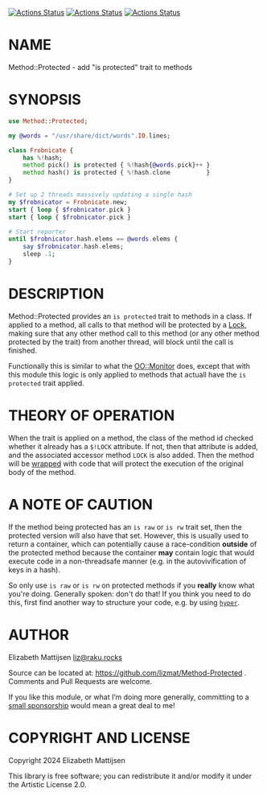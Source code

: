[![Actions Status](https://github.com/lizmat/Method-Protected/actions/workflows/linux.yml/badge.svg)](https://github.com/lizmat/Method-Protected/actions) [![Actions Status](https://github.com/lizmat/Method-Protected/actions/workflows/macos.yml/badge.svg)](https://github.com/lizmat/Method-Protected/actions) [![Actions Status](https://github.com/lizmat/Method-Protected/actions/workflows/windows.yml/badge.svg)](https://github.com/lizmat/Method-Protected/actions)

NAME
====

Method::Protected - add "is protected" trait to methods

SYNOPSIS
========

```raku
use Method::Protected;

my @words = "/usr/share/dict/words".IO.lines;

class Frobnicate {
    has %!hash;
    method pick() is protected { %!hash{@words.pick}++ }
    method hash() is protected { %!hash.clone          }
}

# Set up 2 threads massively updating a single hash
my $frobnicator = Frobnicate.new;
start { loop { $frobnicator.pick }
start { loop { $frobnicator.pick }

# Start reporter
until $frobnicator.hash.elems == @words.elems {
    say $frobnicator.hash.elems;
    sleep .1;
}
```

DESCRIPTION
===========

Method::Protected provides an `is protected` trait to methods in a class. If applied to a method, all calls to that method will be protected by a [Lock](https://docs.raku.org/type/Lock), making sure that any other method call to this method (or any other method protected by the trait) from another thread, will block until the call is finished.

Functionally this is similar to what the [OO::Monitor](https://raku.land/cpan:JNTHN/OO::Monitors) does, except that with this module this logic is only applied to methods that actuall have the `is protected` trait applied.

THEORY OF OPERATION
===================

When the trait is applied on a method, the class of the method id checked whether it already has a `$!LOCK` attribute. If not, then that attribute is added, and the associated accessor method `LOCK` is also added. Then the method will be [wrapped](https://docs.raku.org/routine/wrap) with code that will protect the execution of the original body of the method.

A NOTE OF CAUTION
=================

If the method being protected has an `is raw` or `is rw` trait set, then the protected version will also have that set. However, this is usually used to return a container, which can potentially cause a race-condition **outside** of the protected method because the container **may** contain logic that would execute code in a non-threadsafe manner (e.g. in the autovivification of keys in a hash).

So only use `is raw` or `is rw` on protected methods if you **really** know what you're doing. Generally spoken: don't do that! If you think you need to do this, first find another way to structure your code, e.g. by using [`hyper`](https://docs.raku.org/type/Iterable#method_hyper).

AUTHOR
======

Elizabeth Mattijsen <liz@raku.rocks>

Source can be located at: https://github.com/lizmat/Method-Protected . Comments and Pull Requests are welcome.

If you like this module, or what I’m doing more generally, committing to a [small sponsorship](https://github.com/sponsors/lizmat/) would mean a great deal to me!

COPYRIGHT AND LICENSE
=====================

Copyright 2024 Elizabeth Mattijsen

This library is free software; you can redistribute it and/or modify it under the Artistic License 2.0.

